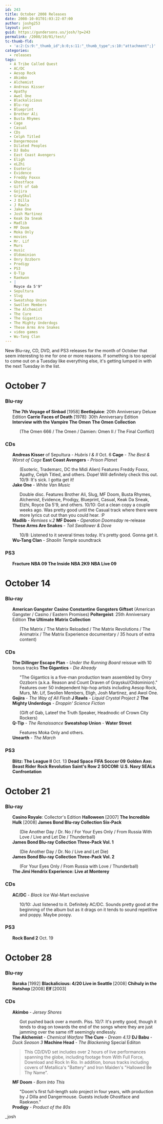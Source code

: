 ```yaml
---
id: 243
title: October 2008 Releases
date: 2008-10-01T01:03:22-07:00
author: joshg253
layout: post
guid: https://gundersons.us/josh/?p=243
permalink: /2008/10/01/test/
tc-thumb-fld:
  - 'a:2:{s:9:"_thumb_id";b:0;s:11:"_thumb_type";s:10:"attachment";}'
categories:
  - releases
tags:
  - A Tribe Called Quest
  - AC/DC
  - Aesop Rock
  - Akimbo
  - Alchemist
  - Andreas Kisser
  - Apathy
  - Awol One
  - Blackalicious
  - Blu-ray
  - Blueprint
  - Brother Ali
  - Busta Rhymes
  - Cage
  - Casual
  - CDs
  - Celph Titled
  - Dangermouse
  - Dilated Peoples
  - DJ Babu
  - East Coast Avengers
  - Eligh
  - eLZhi
  - Esoteric
  - Evidence
  - Freddy Foxxx
  - Ghostface
  - Gift of Gab
  - Gojira
  - GraySkul
  - J Dilla
  - J Rawls
  - Jake One
  - Josh Martinez
  - Keak Da Sneak
  - Madlib
  - MF Doom
  - Moka Only
  - movies
  - Mr. Lif
  - Murs
  - music
  - Oldominion
  - Onry Ozzborn
  - Prodigy
  - PS3
  - Q-Tip
  - Raekwon
  - |
    Royce da 5'9"
  - Sepultura
  - Slug
  - Sweatshop Union
  - Swollen Members
  - The Alchemist
  - The Cure
  - The Gigantics
  - The Mighty Underdogs
  - These Arms Are Snakes
  - video games
  - Wu-Tang Clan
---
```

New Blu-ray, CD, DVD, and PS3 releases for the month of October that seem interesting to me for one or more reasons. If something is too special to come out on a Tuesday like everything else, it's getting lumped in with the next Tuesday in the list.

<h1>October 7</h1>

<h3>Blu-ray</h3>

<ul>
<strong>The 7th Voyage of Sinbad</strong> [1958]
<strong>Beetlejuice</strong>: 20th Anniversary Deluxe Edition
<strong>Carrie</strong>
<strong>Faces of Death</strong> [1978]: 30th Anniversary Edition
<strong>Interview with the Vampire</strong>
<strong>The Omen</strong>
<strong>The Omen Collection</strong>
<ul>(The Omen 666 / The Omen / Damien: Omen II / The Final Conflict)</ul>
</ul>

<h3>CDs</h3>

<ul>
<strong>Andreas Kisser</strong> of Sepultura - <em>Hubris I &amp; II</em> Oct. 6
<strong>Cage</strong> - <em>The Best &amp; Worst of Cage</em>
<strong>East Coast Avengers</strong> - <em>Prison Planet</em>
<ul>(Esoteric, Trademarc, DC the Midi Alien)
Features Freddy Foxxx, Apathy, Celph Titled, and others.
Dope! Will definitely check this out.
10/9: It's sick. I gotta get it!</ul>
<strong>Jake One</strong> - <em>White Van Music</em>
<ul>Double disc. Features Brother Ali, Slug, MF Doom, Busta Rhymes, Alchemist, Evidence, Prodigy, Blueprint, Casual, Keak Da Sneak, Elzhi, Royce Da 5'9, and others.
10/10: Got a clean copy a couple weeks ago. Was pretty good until the Casual track where there were more lyrics cut out than you could hear. :P</ul>
<strong>Madlib</strong> - <em>Remixes v.2</em>
<strong>MF Doom</strong> - <em>Operation Doomsday</em> re-release
<strong>These Arms Are Snakes</strong> - <em>Tail Swallower &amp; Dove</em>
<ul>10/8: Listened to it several times today. It's pretty good. Gonna get it.</ul>
<strong>Wu-Tang Clan</strong> - <em>Shaolin Temple</em> soundtrack
</ul>

<h3>PS3</h3>

<ul>
<strong>Fracture</strong>
<strong>NBA 09 The Inside</strong>
<strong>NBA 2K9</strong>
<strong>NBA Live 09</strong>
</ul>

<h1>October 14</h1>

<h3>Blu-ray</h3>

<ul>
<strong>American Gangster</strong>
<strong>Casino</strong>
<strong>Constantine</strong>
<strong>Gangsters Giftset</strong> (American Gangster / Casino / Eastern Promises)
<strong>Poltergeist</strong>: 25th Anniversary Edition
<strong>The Ultimate Matrix Collection</strong>
<ul>
(The Matrix / The Matrix Reloaded / The Matrix Revolutions / The Animatrix / The Matrix Experience documentary / 35 hours of extra content)</ul>
</ul>

<h3>CDs</h3>

<ul>
<strong>The Dillinger Escape Plan</strong> - <em>Under the Running Board</em> reissue with 10 bonus tracks
<strong>The Gigantics</strong> - <em>Die Already</em>
<ul>"The Gigantics is a five-man production team assembled by Onry Ozzborn (a.k.a. Reason and Count Draven of Grayskul/Oldominion)."
Features over 50 independent hip-hop artists including Aesop Rock, Murs, Mr. Lif, Swollen Members, Eligh, Josh Martinez, and Awol One.</ul>
<strong>Gojira</strong> - <em>The Way of All Flesh</em>
<strong>J Rawls</strong> - <em>Liquid Crystal Project 2</em>
<strong>The Mighty Underdogs</strong> - <em>Droppin' Science Fiction</em>
<ul>(Gift of Gab, Lateef the Truth Speaker, Headnodic of Crown City Rockers)</ul>
<strong>Q-Tip</strong> - <em>The Renaissance</em>
<strong>Sweatshop Union</strong> - <strong>Water Street</strong>
<ul>Features Moka Only and others.</ul>
<strong>Unearth</strong> - <em>The March</em>
</ul>

<h3>PS3</h3>

<ul>
<strong>Blitz: The League II</strong> Oct. 13
<strong>Dead Space</strong>
<strong>FIFA Soccer 09</strong>
<strong>Golden Axe: Beast Rider</strong>
<strong>Rock Revolution</strong>
<strong>Saint's Row 2</strong>
<strong>SOCOM: U.S. Navy SEALs Confrontation</strong>
</ul>

<h1>October 21</h1>

<h3>Blu-ray</h3>

<ul>
<strong>Casino Royale</strong>: Collector's Edition
<strong>Halloween</strong> [2007]
<strong>The Incredible Hulk</strong> [2008]
<strong>James Bond Blu-ray Collection Six-Pack</strong>
<ul>(Die Another Day / Dr. No / For Your Eyes Only / From Russia With Love / Live and Let Die / Thunderball)</ul>
<strong>James Bond Blu-ray Collection Three-Pack Vol. 1</strong>
<ul>(Die Another Day / Dr. No / Live and Let Die)</ul>
<strong>James Bond Blu-ray Collection Three-Pack Vol. 2</strong>
<ul>(For Your Eyes Only / From Russia with Love / Thunderball)</ul>
<strong>The Jimi Hendrix Experience: Live at Monterey</strong>
</ul>

<h3>CDs</h3>

<ul>
<strong>AC/DC</strong> - <em>Black Ice</em> Wal-Mart exclusive
<ul>10/10: Just listened to it. Definitely AC/DC. Sounds pretty good at the beginning of the album but as it drags on it tends to sound repetitive and poppy. Maybe poopy.</ul>
</ul>

<h3>PS3</h3>

<ul>
<strong>Rock Band 2</strong> Oct. 19
</ul>

<h1>October 28</h1>

<h3>Blu-ray</h3>

<ul>
<strong>Baraka </strong>[1992]
<strong>Blackalicious: 4/20 Live in Seattle </strong>[2008]
<strong>Chihuly in the Hotshop </strong>[2008]
<strong>Elf </strong>[2003]
</ul>

<h3>CDs</h3>

<ul>
<strong>Akimbo</strong> - <em>Jersey Shores</em>
<ul>Got pushed back over a month. Piss.
10/7: It's pretty good, though it tends to drag on towards the end of the songs where they are just jamming over the same riff seemingly endlessly.</ul>
<strong>The Alchemist</strong> - <em>Chemical Warfare</em>
<strong>The Cure</strong> - <em>Dream 4.13</em>
<strong>DJ Babu</strong> - <em>Duck Season 3</em>
<strong>Machine Head</strong> - <em>The Blackening</em> Special Ediiton
<blockquote>This CD/DVD set includes over 2 hours of live performances spanning the globe, including footage from With Full Force, Download and Rock In Rio.  In addition, bonus tracks including covers of Metallica's "Battery" and Iron Maiden's "Hallowed Be Thy Name".</blockquote>
<strong>MF Doom</strong> - <em>Born Into This</em>
<ul>"Doom's first full-length solo project in four years, with production by J Dilla and Dangermouse. Guests include Ghostface and Raekwon."</ul>
<strong>Prodigy</strong> - <em>Product of the 80s</em>
</ul>

</ul>

_josh